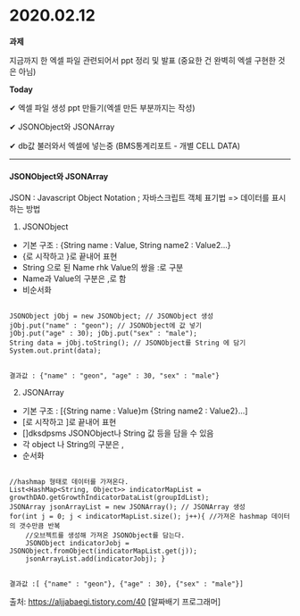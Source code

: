 # 2020.02.12

**과제**

지금까지 한 엑셀 파일 관련되어서 ppt 정리 및 발표
(중요한 건 완벽히 엑셀 구현한 것은 아님)

**Today**

&#10004; 엑셀 파일 생성 ppt 만들기(엑셀 만든 부분까지는 작성)

&#10004; JSONObject와 JSONArray

&#10004; db값 불러와서 엑셀에 넣는중 (BMS통계리포트 - 개별 CELL DATA)

---

#### JSONObject와 JSONArray

JSON : Javascript Object Notation ; 자바스크립트 객체 표기법 => 데이터를 표시하는 방법

1. JSONObject

- 기본 구조 : {String name : Value, String name2 : Value2...}
- {로 시작하고 }로 끝내어 표현
- String 으로 된 Name rhk Value의 쌍을 :로 구분
- Name과 Value의 구분은 ,로 함
- 비순서화

```

JSONObject jObj = new JSONObject; // JSONObject 생성
jObj.put("name" : "geon"); // JSONObject에 값 넣기
jObj.put("age" : 30); jObj.put("sex" : "male");
String data = jObj.toString(); // JSONObject를 String 에 담기
System.out.print(data);

```

```

결과값 : {"name" : "geon", "age" : 30, "sex" : "male"}

```

2. JSONArray

- 기본 구조 : [{String name : Value}m {String name2 : Value2}...]
- [로 시작하고 ]로 끝내어 표현
- []dksdpsms JSONObject나 String 값 등을 담을 수 있음
- 각 object 나 String의 구분은 ,
- 순서화

```

//hashmap 형태로 데이터를 가져온다.
List<HashMap<String, Object>> indicatorMapList = growthDAO.getGrowthIndicatorDataList(groupIdList);
JSONArray jsonArrayList = new JSONArray(); // JSONArray 생성
for(int j = 0; j < indicatorMapList.size(); j++){ //가져온 hashmap 데이터의 갯수만큼 반복
    //오브젝트를 생성해 가져온 JSONObject를 담는다.
    JSONObject indicatorJobj = JSONObject.fromObject(indicatorMapList.get(j));
    jsonArrayList.add(indicatorJobj); }

```

```

결과값 :[ {"name" : "geon"}, {"age" : 30}, {"sex" : "male"}]

```

출처: https://aljjabaegi.tistory.com/40 [알짜배기 프로그래머]

